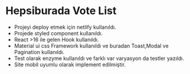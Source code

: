 # Hepsiburada Vote List

  - Projeyi deploy etmek için netlify kullanıldı.
  - Projede styled component kullanıldı.
  - React >16 ile gelen Hook kullanıldı.
  - Material ui css Framework kullanıldı ve buradan Toast,Modal ve Pagination kullanıldı.
  - Test olarak enzyme kullanıldı ve farklı var varyasyon da testler yazıldı.
  - Site mobil uyumlu olarak implement edilmiştir.
